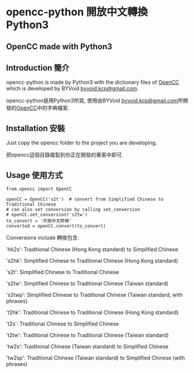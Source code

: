 # opencc-python 開放中文轉換 Python3

## OpenCC made with Python3

## Introduction 簡介
opencc-python is made by Python3 with the dictionary files of [OpenCC](https://github.com/BYVoid/OpenCC) which is developed by BYVoid <byvoid.kcp@gmail.com>.

opencc-python是用Python3所寫, 使用由BYVoid <byvoid.kcp@gmail.com>所開發的[OpenCC](https://github.com/BYVoid/OpenCC)中的字典檔案.

## Installation 安裝
Just copy the opencc folder to the project you are developing.

把opencc這個目錄複製到你正在開發的專案中即可.

## Usage 使用方式

    from opencc import OpenCC 
    
    openCC = OpenCC('s2t')  # convert from Simplified Chinese to Traditional Chinese
    # can also set conversion by calling set_conversion
    # openCC.set_conversion('s2tw')
    to_convert = '开放中文转换'
    converted = openCC.convert(to_convert)

Conversions include 轉換包含:

'hk2s': Traditional Chinese (Hong Kong standard) to Simplified Chinese

's2hk': Simplified Chinese to Traditional Chinese (Hong Kong standard)

's2t': Simplified Chinese to Traditional Chinese

's2tw': Simplified Chinese to Traditional Chinese (Taiwan standard)

's2twp': Simplified Chinese to Traditional Chinese (Taiwan standard, with phrases)

't2hk': Traditional Chinese to Traditional Chinese (Hong Kong standard)

't2s': Traditional Chinese to Simplified Chinese

't2tw': Traditional Chinese to Traditional Chinese (Taiwan standard)

'tw2s': Traditional Chinese (Taiwan standard) to Simplified Chinese

'tw2sp': Traditional Chinese (Taiwan standard) to Simplified Chinese (with phrases)
